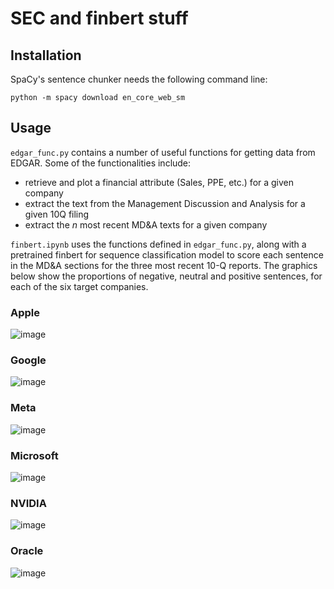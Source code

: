 # SEC and finbert stuff

## Installation

SpaCy's sentence chunker needs the following command line:

```python -m spacy download en_core_web_sm```

## Usage

```edgar_func.py``` contains a number of useful functions for getting data from EDGAR.  Some of the functionalities include:

- retrieve and plot a financial attribute (Sales, PPE, etc.) for a given company
- extract the text from the Management Discussion and Analysis for a given 10Q filing
- extract the *n* most recent MD&A texts for a given company



```finbert.ipynb``` uses the functions defined in ```edgar_func.py```, along with a pretrained finbert for sequence classification model to score each sentence in the MD&A sections for the three most recent 10-Q reports.  The graphics below show the proportions of negative, neutral and positive sentences, for each of the six target companies.

### Apple

![image](figures/AAPL_sentiment_graphic.png "proportions of sentiment types for Apple")

### Google

![image](figures/GOOGL_sentiment_graphic.png "proportions of sentiment types for Apple")

### Meta

![image](figures/META_sentiment_graphic.png "proportions of sentiment types for Apple")

### Microsoft

![image](figures/MSFT_sentiment_graphic.png "proportions of sentiment types for Apple")

### NVIDIA

![image](figures/NVDA_sentiment_graphic.png "proportions of sentiment types for Apple")

### Oracle

![image](figures/ORCL_sentiment_graphic.png "proportions of sentiment types for Apple")
